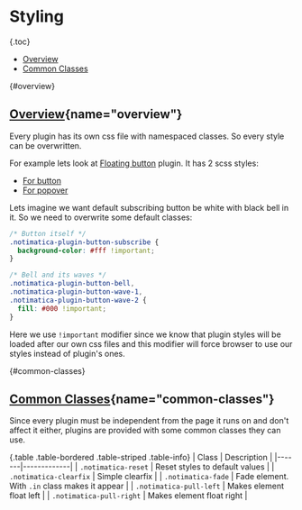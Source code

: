 # Styling

{.toc}
* [Overview](#overview)
* [Common Classes](#common-classes)

{#overview}
## [Overview](#overview){name="overview"}

Every plugin has its own css file with namespaced classes. So every style can be overwritten.

For example lets look at [Floating button](/docs/floating-button) plugin. It has 2 scss styles:

* [For button](https://github.com/Notimatica/sdk/blob/master/src/plugins/button/button.scss)
* [For popover](https://github.com/Notimatica/sdk/blob/master/src/plugins/button/popover.scss)

Lets imagine we want default subscribing button be white with black bell in it. So we need to overwrite some default classes:

```css
/* Button itself */
.notimatica-plugin-button-subscribe {
  background-color: #fff !important;
}

/* Bell and its waves */
.notimatica-plugin-button-bell,
.notimatica-plugin-button-wave-1,
.notimatica-plugin-button-wave-2 {
  fill: #000 !important;
}
```

Here we use `!important` modifier since we know that plugin styles will be loaded after our own css files and this modifier will force browser to use our styles instead of plugin's ones.

{#common-classes}
## [Common Classes](#common-classes){name="common-classes"}

Since every plugin must be independent from the page it runs on and don't affect it either, plugins are provided with some common classes they can use.

{.table .table-bordered .table-striped .table-info}
| Class | Description |
|-------|-------------|
| `.notimatica-reset` | Reset styles to default values |
| `.notimatica-clearfix` | Simple clearfix |
| `.notimatica-fade` | Fade element. With `.in` class makes it appear |
| `.notimatica-pull-left` | Makes element float left |
| `.notimatica-pull-right` | Makes element float right |
